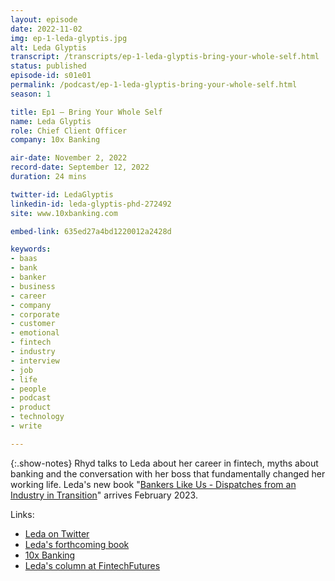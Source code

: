 ```yaml
---
layout: episode
date: 2022-11-02
img: ep-1-leda-glyptis.jpg
alt: Leda Glyptis
transcript: /transcripts/ep-1-leda-glyptis-bring-your-whole-self.html
status: published
episode-id: s01e01
permalink: /podcast/ep-1-leda-glyptis-bring-your-whole-self.html
season: 1

title: Ep1 — Bring Your Whole Self
name: Leda Glyptis
role: Chief Client Officer
company: 10x Banking

air-date: November 2, 2022
record-date: September 12, 2022
duration: 24 mins

twitter-id: LedaGlyptis
linkedin-id: leda-glyptis-phd-272492
site: www.10xbanking.com

embed-link: 635ed27a4bd1220012a2428d

keywords:
- baas
- bank
- banker
- business
- career
- company
- corporate
- customer
- emotional
- fintech
- industry
- interview
- job
- life
- people
- podcast
- product
- technology
- write

---
```


{:.show-notes}
Rhyd talks to Leda about her career in fintech, myths about banking and the conversation with her boss that fundamentally changed her working life. Leda's new book "[Bankers Like Us - Dispatches from an Industry in Transition](https://www.routledge.com/Bankers-Like-Us-Dispatches-from-an-Industry-in-Transition/Glyptis/p/book/9781032202037#)" arrives February 2023.

Links:

* [Leda on Twitter](https://twitter.com/LedaGlyptis)
* [Leda's forthcoming book](https://www.routledge.com/Bankers-Like-Us-Dispatches-from-an-Industry-in-Transition/Glyptis/p/book/9781032202037#)
* [10x Banking](https://www.10xbanking.com)
* [Leda's column at FintechFutures](https://www.fintechfutures.com/content-hub/ledawrites-food-for-thought/)
